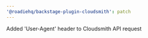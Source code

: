 ```yaml
---
'@roadiehq/backstage-plugin-cloudsmith': patch
---
```


Added 'User-Agent' header to Cloudsmith API request
